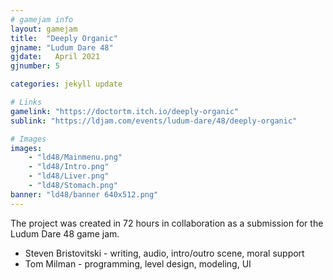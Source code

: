 ```yaml
---
# gamejam info
layout: gamejam
title:  "Deeply Organic"
gjname: "Ludum Dare 48"
gjdate:   April 2021
gjnumber: 5

categories: jekyll update

# Links
gamelink: "https://doctortm.itch.io/deeply-organic"
sublink: "https://ldjam.com/events/ludum-dare/48/deeply-organic"

# Images
images:
    - "ld48/Mainmenu.png"
    - "ld48/Intro.png"
    - "ld48/Liver.png"
    - "ld48/Stomach.png"
banner: "ld48/banner 640x512.png"
---
```


The project was created in 72 hours in collaboration as a submission for the Ludum Dare 48 game jam.

- Steven Bristovitski - writing, audio, intro/outro scene, moral support
- Tom Milman - programming, level design, modeling, UI
